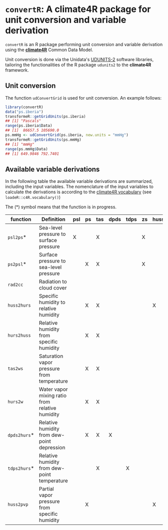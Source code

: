 # `convertR`: A climate4R package for unit conversion and variable derivation

`convertR` is an R package performing unit conversion and variable derivation using the [**climate4R**](http://meteo.unican.es/climate4r) Common Data Model.

Unit conversion is done via the Unidata's [UDUNITS-2](https://www.unidata.ucar.edu/software/udunits/) software libraries, tailoring the functionalities of the R package `udunits2` to the **climate4R** framework.

## Unit conversion

The function `udConvertGrid` is used for unit conversion. An example follows:

```R
library(convertR)
data("ps.iberia")
transformeR::getGridUnits(ps.iberia)
## [1] "Pascals"
range(ps.iberia$Data)
## [1]  86657.5 105690.0
ps.mmHg <- udConvertGrid(ps.iberia, new.units = "mmHg")
transformeR::getGridUnits(ps.mmHg)
## [1] "mmHg"
range(ps.mmHg$Data)
## [1] 649.9846 792.7401
```

## Available variable derivations

In the following table the available variable derivations are summarized, including the input variables. The nomenclature of the input variables to calculate the derivations is according to the [climate4R vocabulary](https://github.com/SantanderMetGroup/loadeR/blob/devel/inst/vocabulary.txt) (see `loadeR::c4R.vocabulary()`)

The (*) symbol means that the function is in progress. 


| function  	| Definition                                      	| psl 	| ps 	| tas 	| dpds 	| tdps 	| zs 	| huss 	| hurs 	| rsds 	| rlds 	|
|-----------	|-------------------------------------------------	|-----	|----	|-----	|------	|------	|----	|------	|------	|------	|------	|
| `psl2ps`*    	| Sea-level pressure to surface pressure          	| X   	|    	| X   	|      	|      	| X  	|      	|      	|      	|      	|
| `ps2psl`*    	| Surface pressure to sea-level pressure          	|     	| X  	| X   	|      	|      	| X  	|      	|      	|      	|      	|
| `rad2cc`    	| Radiation to cloud cover                        	|     	|    	|     	|      	|      	|    	|      	|      	| X    	| X    	|
| `huss2hurs` 	| Specific humidity to relative humidity          	|     	| X  	| X   	|      	|      	|    	| X    	|      	|      	|      	|
| `hurs2huss` 	| Relative humidity from specific humidity        	|     	| X  	| X   	|      	|      	|    	|      	| X    	|      	|      	|
| `tas2ws`    	| Saturation vapor pressure from temperature      	|     	| X  	| X   	|      	|      	|    	|      	|      	|      	|      	|
| `hurs2w`    	| Water vapor mixing ratio from relative humidity 	|     	| X  	| X   	|      	|      	|    	|      	| X    	|      	|      	|
| `dpds2hurs`* 	| Relative humidity from dew-point depression     	|     	| X  	| X   	| X    	|      	|    	|      	|      	|      	|      	|
| `tdps2hurs`* 	| Relative humidity from dew-point temperature    	|     	|    	| X   	|      	| X    	|    	|      	|      	|      	|      	|
| `huss2pvp`  	| Partial vapor pressure from specific humidity   	|     	| X  	|     	|      	|      	|    	| X    	|      	|      	|      	|


